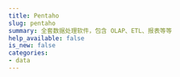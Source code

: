 ```yaml
---
title: Pentaho
slug: pentaho
summary: 全套数据处理软件，包含 OLAP、ETL、报表等等
help_available: false
is_new: false
categories:
- data
---
```


